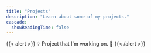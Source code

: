 ```yaml
---
title: "Projects"
description: "Learn about some of my projects."
cascade:
  showReadingTime: false
---
```


{{< alert >}}
💡 Project that I'm working on. 🚀
{{< /alert >}}
